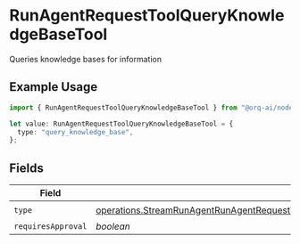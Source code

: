 # RunAgentRequestToolQueryKnowledgeBaseTool

Queries knowledge bases for information

## Example Usage

```typescript
import { RunAgentRequestToolQueryKnowledgeBaseTool } from "@orq-ai/node/models/operations";

let value: RunAgentRequestToolQueryKnowledgeBaseTool = {
  type: "query_knowledge_base",
};
```

## Fields

| Field                                                                                                                                                                                            | Type                                                                                                                                                                                             | Required                                                                                                                                                                                         | Description                                                                                                                                                                                      |
| ------------------------------------------------------------------------------------------------------------------------------------------------------------------------------------------------ | ------------------------------------------------------------------------------------------------------------------------------------------------------------------------------------------------ | ------------------------------------------------------------------------------------------------------------------------------------------------------------------------------------------------ | ------------------------------------------------------------------------------------------------------------------------------------------------------------------------------------------------ |
| `type`                                                                                                                                                                                           | [operations.StreamRunAgentRunAgentRequestToolAgentsRequestRequestBodySettingsTools9Type](../../models/operations/streamrunagentrunagentrequesttoolagentsrequestrequestbodysettingstools9type.md) | :heavy_check_mark:                                                                                                                                                                               | N/A                                                                                                                                                                                              |
| `requiresApproval`                                                                                                                                                                               | *boolean*                                                                                                                                                                                        | :heavy_minus_sign:                                                                                                                                                                               | N/A                                                                                                                                                                                              |